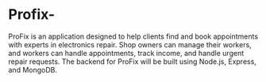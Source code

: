 # Profix-
ProFix is an application designed to help clients find and book appointments with experts in electronics repair. Shop owners can manage their workers, and workers can handle appointments, track income, and handle urgent repair requests. The backend for ProFix will be built using Node.js, Express, and MongoDB.
